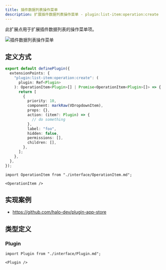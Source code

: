 ```yaml
---
title: 插件数据列表操作菜单
description: 扩展插件数据列表操作菜单 - plugin:list-item:operation:create
---
```


此扩展点用于扩展插件数据列表的操作菜单项。

![插件数据列表操作菜单](/img/developer-guide/plugin/api-reference/ui/extension-points/plugin-list-item-operation-create.png)

## 定义方式

```ts
export default definePlugin({
  extensionPoints: {
    "plugin:list-item:operation:create": (
      plugin: Ref<Plugin>
    ): OperationItem<Plugin>[] | Promise<OperationItem<Plugin>[]> => {
      return [
        {
          priority: 10,
          component: markRaw(VDropdownItem),
          props: {},
          action: (item?: Plugin) => {
            // do something
          },
          label: "foo",
          hidden: false,
          permissions: [],
          children: [],
        },
      ];
    },
  },
});
```

```mdx-code-block
import OperationItem from "./interface/OperationItem.md";

<OperationItem />
```

## 实现案例

- <https://github.com/halo-dev/plugin-app-store>

## 类型定义

### Plugin

```mdx-code-block
import Plugin from "./interface/Plugin.md";

<Plugin />
```
